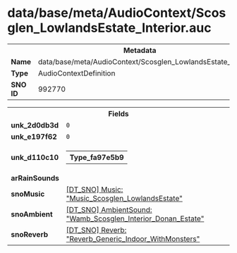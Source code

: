 <h1>data/base/meta/AudioContext/Scosglen_LowlandsEstate_Interior.auc</h1><table><tr><th colspan="100%">Metadata</th></tr><tr><td><b>Name</b></td><td>data/base/meta/AudioContext/Scosglen_LowlandsEstate_Interior.auc</td></tr><tr><td><b>Type</b></td><td>AudioContextDefinition</td></tr><tr><td><b>SNO ID</b></td><td>992770</td></tr></table>

<table><tr><th colspan="100%">Fields</th></tr><tr><td><b>unk_2d0db3d</b></td><td><code>0</code></td></tr><tr><td><b>unk_e197f62</b></td><td><code>0</code></td></tr><tr><td><b>unk_d110c10</b></td><td><table><tr><th colspan="100%">Type_fa97e5b9</th></tr></table>

</td></tr><tr><td><b>arRainSounds</b></td><td></td></tr><tr><td><b>snoMusic</b></td><td><a href="..\Music\Music_Scosglen_LowlandsEstate.mus.md">[DT_SNO] Music: "Music_Scosglen_LowlandsEstate"</a></td></tr><tr><td><b>snoAmbient</b></td><td><a href="..\AmbientSound\Wamb_Scosglen_Interior_Donan_Estate.ams.md">[DT_SNO] AmbientSound: "Wamb_Scosglen_Interior_Donan_Estate"</a></td></tr><tr><td><b>snoReverb</b></td><td><a href="..\Reverb\Reverb_Generic_Indoor_WithMonsters.rev.md">[DT_SNO] Reverb: "Reverb_Generic_Indoor_WithMonsters"</a></td></tr></table>

